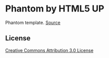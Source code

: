 # Phantom by HTML5 UP

Phantom template. [Source](https://html5up.net/phantom)

## License

[Creative Commons Attribution 3.0 License](https://html5up.net/license)
